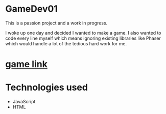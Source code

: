 # GameDev01

<p>This is a passion project and a work in progress.</p> 
<p>I woke up one day and decided I wanted to make a game. I also wanted to code every line myself which means ignoring existing libraries like Phaser which would handle a lot of the tedious hard work for me.</p>

# [game link](https://vanillacoder.github.io/GameDev01/)

# Technologies used
+ JavaScript
+ HTML
